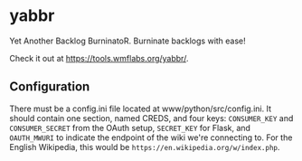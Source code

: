 # yabbr
Yet Another Backlog BurninatoR. Burninate backlogs with ease!

Check it out at https://tools.wmflabs.org/yabbr/.

## Configuration

There must be a config.ini file located at www/python/src/config.ini.
It should contain one section, named CREDS, and four keys:
`CONSUMER_KEY` and `CONSUMER_SECRET` from the OAuth setup,
`SECRET_KEY` for Flask, and `OAUTH_MWURI` to indicate the endpoint of
the wiki we're connecting to. For the English Wikipedia, this would be
`https://en.wikipedia.org/w/index.php`.
